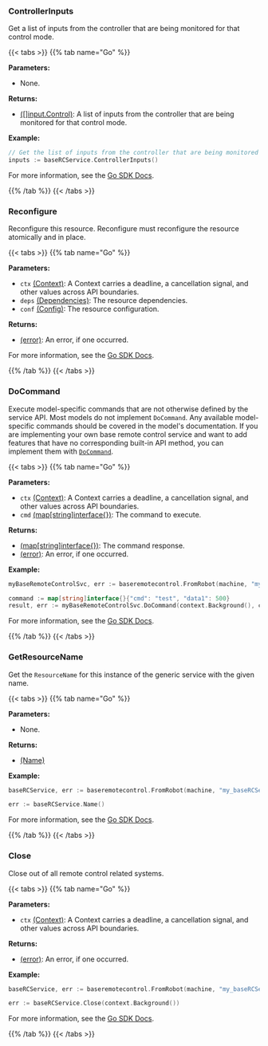 ### ControllerInputs

Get a list of inputs from the controller that are being monitored for that control mode.

{{< tabs >}}
{{% tab name="Go" %}}

**Parameters:**

- None.

**Returns:**

- [([]input.Control)](https://pkg.go.dev/go.viam.com/rdk/components/input#Control): A list of inputs from the controller that are being monitored for that control mode.

**Example:**

```go {class="line-numbers linkable-line-numbers"}
// Get the list of inputs from the controller that are being monitored for that control mode.
inputs := baseRCService.ControllerInputs()
```

For more information, see the [Go SDK Docs](https://pkg.go.dev/go.viam.com/rdk/services/baseremotecontrol#Service).

{{% /tab %}}
{{< /tabs >}}

### Reconfigure

Reconfigure this resource.
Reconfigure must reconfigure the resource atomically and in place.

{{< tabs >}}
{{% tab name="Go" %}}

**Parameters:**

- `ctx` [(Context)](https://pkg.go.dev/context#Context): A Context carries a deadline, a cancellation signal, and other values across API boundaries.
- `deps` [(Dependencies)](https://pkg.go.dev/go.viam.com/rdk/resource#Dependencies): The resource dependencies.
- `conf` [(Config)](https://pkg.go.dev/go.viam.com/rdk/resource#Config): The resource configuration.

**Returns:**

- [(error)](https://pkg.go.dev/builtin#error): An error, if one occurred.

For more information, see the [Go SDK Docs](https://pkg.go.dev/go.viam.com/rdk/resource#Resource).

{{% /tab %}}
{{< /tabs >}}

### DoCommand

Execute model-specific commands that are not otherwise defined by the service API.
Most models do not implement `DoCommand`.
Any available model-specific commands should be covered in the model's documentation.
If you are implementing your own base remote control service and want to add features that have no corresponding built-in API method, you can implement them with [`DoCommand`](/dev/reference/sdks/docommand/).

{{< tabs >}}
{{% tab name="Go" %}}

**Parameters:**

- `ctx` [(Context)](https://pkg.go.dev/context#Context): A Context carries a deadline, a cancellation signal, and other values across API boundaries.
- `cmd` [(map[string]interface{})](https://go.dev/blog/maps): The command to execute.

**Returns:**

- [(map[string]interface{})](https://pkg.go.dev/builtin#string): The command response.
- [(error)](https://pkg.go.dev/builtin#error): An error, if one occurred.

**Example:**

```go {class="line-numbers linkable-line-numbers"}
myBaseRemoteControlSvc, err := baseremotecontrol.FromRobot(machine, "my_base_remote_control_svc")

command := map[string]interface{}{"cmd": "test", "data1": 500}
result, err := myBaseRemoteControlSvc.DoCommand(context.Background(), command)
```

For more information, see the [Go SDK Docs](https://pkg.go.dev/go.viam.com/rdk/resource#Resource).

{{% /tab %}}
{{< /tabs >}}

### GetResourceName

Get the `ResourceName` for this instance of the generic service with the given name.

{{< tabs >}}
{{% tab name="Go" %}}

**Parameters:**

- None.

**Returns:**

- [(Name)](https://pkg.go.dev/go.viam.com/rdk@v0.89.0/resource#Name)

**Example:**

```go {class="line-numbers linkable-line-numbers"}
baseRCService, err := baseremotecontrol.FromRobot(machine, "my_baseRCService_svc")

err := baseRCService.Name()
```

For more information, see the [Go SDK Docs](https://pkg.go.dev/go.viam.com/rdk/resource#Resource).

{{% /tab %}}
{{< /tabs >}}

### Close

Close out of all remote control related systems.

{{< tabs >}}
{{% tab name="Go" %}}

**Parameters:**

- `ctx` [(Context)](https://pkg.go.dev/context#Context): A Context carries a deadline, a cancellation signal, and other values across API boundaries.

**Returns:**

- [(error)](https://pkg.go.dev/builtin#error): An error, if one occurred.

**Example:**

```go {class="line-numbers linkable-line-numbers"}
baseRCService, err := baseremotecontrol.FromRobot(machine, "my_baseRCService_svc")

err := baseRCService.Close(context.Background())
```

For more information, see the [Go SDK Docs](https://pkg.go.dev/go.viam.com/rdk/resource#Resource).

{{% /tab %}}
{{< /tabs >}}
